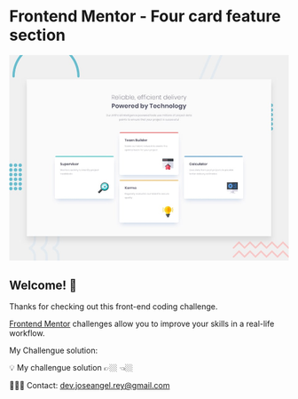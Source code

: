 # Frontend Mentor - Four card feature section

![Design preview for the Four card feature section coding challenge](./design/desktop-preview.jpg)

## Welcome! 👋

Thanks for checking out this front-end coding challenge.

[Frontend Mentor](https://www.frontendmentor.io) challenges allow you to improve your skills in a real-life workflow.

My Challengue solution:

💡 My challengue solution 👉🏼   👈🏼

👨🏼‍💻 Contact: dev.joseangel.rey@gmail.com
